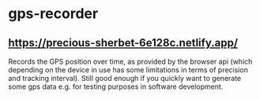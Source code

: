 # gps-recorder

## https://precious-sherbet-6e128c.netlify.app/

Records the GPS position over time, as provided by the browser api (which depending on the device in use has some limitations in terms of precision and tracking interval). Still good enough if you quickly want to generate some gps data e.g. for testing purposes in software development. 

